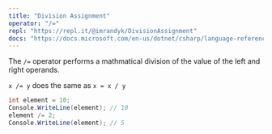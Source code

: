 ```yaml
---
title: "Division Assignment"
operator: "/="
repl: "https://repl.it/@imrandyk/DivisionAssignment"
docs: "https://docs.microsoft.com/en-us/dotnet/csharp/language-reference/operators/arithmetic-operators#compound-assignment"
---
```


The `/=` operator performs a mathmatical division of the value of the left and right operands.

`x /= y` does the same as `x = x / y`

```cs
int element = 10;
Console.WriteLine(element); // 10
element /= 2;
Console.WriteLine(element); // 5
```
